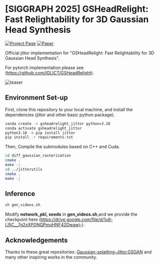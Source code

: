 # [SIGGRAPH 2025] GSHeadRelight: Fast Relightability for 3D Gaussian Head Synthesis 

<a href="http://www.geometrylearning.com/JittorGL"><img src="https://img.shields.io/badge/Project_Page-green" alt="Project Page"></a>
<a href="https://dl.acm.org/doi/10.1145/3721238.3730614"><img src="https://img.shields.io/badge/Paper-red" alt="Paper"></a>

Official jittor implementation for "GSHeadRelight: Fast Relightability for 3D Gaussian Head Synthesis".

For pytorch implementation please see (https://github.com/IGLICT/GSHeadRelight).

![teaser](asset/images/teaser.png)



## Environment Set-up

First, clone this repository to your local machine, and install the dependencies (jittor and other basic python package). 

```bash
conda create -n gsheadrelight_jittor python=3.10
conda activate gsheadrelight_jittor
python3.10 -m pip install jittor
pip install -r requirements.txt
```

Then, Compile the submodules based on C++ and Cuda. 

```bash
cd diff_gaussian_rasterization
cmake .
make -j
cd ../jittorutils
cmake .
make -j
```


## Inference


```bash
sh gen_videos.sh
```

Modify **network_pkl, seeds** in **gen_videos.sh**,and we provide the checkpoint here (https://drive.google.com/file/d/1u6-Ll5C__7g2sXPDNQPmuHNF42Dwawj-).




## Acknowledgements

Thanks to these great repositories: [Gaussian-splatting-Jittor](https://github.com/otakuxiang/gaussian-splatting-jittor.git),[GSGAN](https://github.com/hse1032/GSGAN.git) and many other inspiring works in the community.

